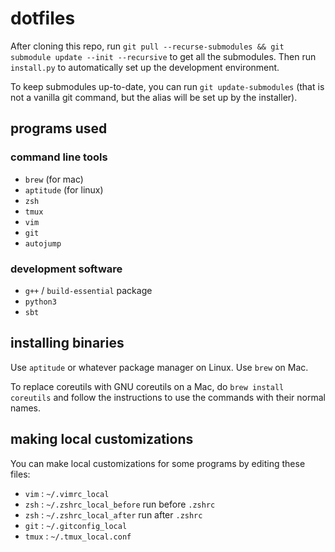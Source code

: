 dotfiles
========

After cloning this repo, run
`git pull --recurse-submodules && git submodule update --init --recursive`
to get all the submodules. Then run `install.py` to automatically set up
the development environment.

To keep submodules up-to-date, you can run `git update-submodules` (that is
not a vanilla git command, but the alias will be set up by the installer).

programs used
-------------

### command line tools

* `brew` (for mac)
* `aptitude` (for linux)
* `zsh`
* `tmux`
* `vim`
* `git`
* `autojump`

### development software

* `g++` / `build-essential` package
* `python3`
* `sbt`

installing binaries
-------------------

Use `aptitude` or whatever package manager on Linux. Use `brew` on Mac.

To replace coreutils with GNU coreutils on a Mac, do `brew install coreutils`
and follow the instructions to use the commands with their normal names.

making local customizations
---------------------------

You can make local customizations for some programs by editing these files:

* `vim` : `~/.vimrc_local`
* `zsh` : `~/.zshrc_local_before` run before `.zshrc`
* `zsh` : `~/.zshrc_local_after` run after `.zshrc`
* `git` : `~/.gitconfig_local`
* `tmux` : `~/.tmux_local.conf`
